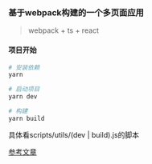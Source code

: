 ### 基于webpack构建的一个多页面应用
> webpack + ts + react


#### 项目开始

```sh
# 安装依赖
yarn 

# 启动项目
yarn dev

# 构建
yarn build
```

具体看scripts/utils/(dev | build).js的脚本

[参考文章](https://lazytraveller.github.io/vuepress-fe-note/%E5%B7%A5%E7%A8%8B%E5%8C%96/webpack.html)
